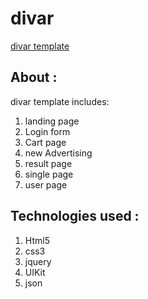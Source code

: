 # divar
[divar template](http://digistyleweb.nematghaznavi.ir/)

## About :

divar template includes:

1. landing page
2. Login form
3. Cart page
4. new Advertising
5. result page
6. single page
7. user page

## Technologies used :

1. Html5
2. css3
3. jquery
4. UIKit
5. json